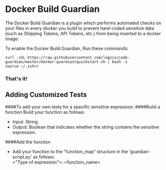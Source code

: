 # Docker Build Guardian
The Docker Build Guardian is a plugin which performs automated checks on your files in every docker you build to prevent hard-coded sensitive data (such as Shipping Tokens, API Tokens, etc.) from being inserted to a docker image.

To enable the Docker Build Guardian, Run these commands:

```
curl -sSL https://raw.githubusercontent.com/logzio/code-guardian/master/docker-guardian/quickstart.sh | bash -s
source ~/.zshrc
```

### That's it!

## Adding Customized Tests
####To add your own tests for a specific sensitive expression:
####Build a function
Build your function as follows:
* Input: String.
* Output: Boolean that indicates whether the string contains the sensitive expression.
 
####Add the function
 * Add your function to the "function_map" structure in the 'guardian-script.py' as follows:\
    <"Type of expression">: <function_name>
